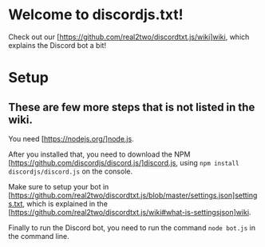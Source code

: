 # Welcome to discordjs.txt!
Check out our [https://github.com/real2two/discordtxt.js/wiki]wiki, which explains the Discord bot a bit!

# Setup
## These are few more steps that is not listed in the wiki.
You need [https://nodejs.org/]node.js.

After you installed that, you need to download the NPM [https://github.com/discordjs/discord.js/]discord.js, using `npm install discordjs/discord.js` on the console.

Make sure to setup your bot in [https://github.com/real2two/discordtxt.js/blob/master/settings.json]settings.txt, which is explained in the [https://github.com/real2two/discordtxt.js/wiki#what-is-settingsjson]wiki. 

Finally to run the Discord bot, you need to run the command `node bot.js` in the command line.
